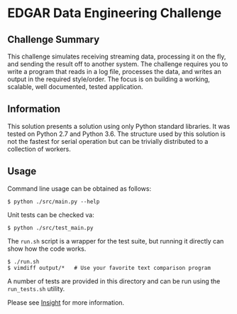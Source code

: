 # EDGAR Data Engineering Challenge

## Challenge Summary
This challenge simulates receiving streaming data, processing it
on the fly, and sending the result off to another system. The
challenge requires you to write a program that reads in a log
file, processes the data, and writes an output in the required
style/order. The focus is on building a working, scalable, well
documented, tested application.

## Information
This solution presents a solution using only Python standard libraries.
It was tested on Python 2.7 and Python 3.6. The structure used by
this solution is not the fastest for serial operation but can be
trivially distributed to a collection of workers.

## Usage
Command line usage can be obtained as follows:
    
    $ python ./src/main.py --help

Unit tests can be checked va:

    $ python ./src/test_main.py

The ``run.sh`` script is a wrapper for the test suite, but running
it directly can show how the code works.

    $ ./run.sh
    $ vimdiff output/*   # Use your favorite text comparison program

A number of tests are provided in this directory and can be run
using the ``run_tests.sh`` utility.

Please see [Insight](https://github.com/InsightDataScience/edgar-analytics)
for more information.
